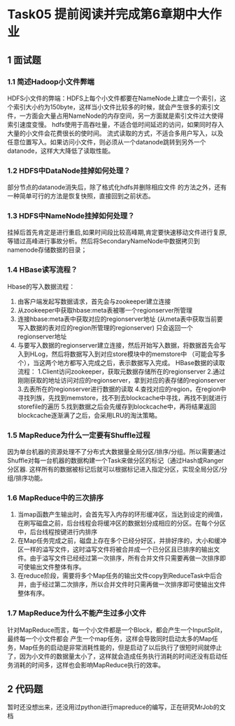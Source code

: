 # Task05 提前阅读并完成第6章期中大作业
## 1 面试题
### 1.1 简述Hadoop小文件弊端
HDFS小文件的弊端：HDFS上每个小文件都要在NameNode上建立一个索引，这个索引大小约为150byte，这样当小文件比较多的时候，就会产生很多的索引文件，一方面会大量占用NameNode的内存空间，另一方面就是索引文件过大使得索引速度变慢。
hdfs使用于高吞吐量，不适合低时间延迟的访问，如果同时存入大量的小文件会花费很长的使时间。
流式读取的方式，不适合多用户写入，以及任意位置写入。如果访问小文件，则必须从一个datanode跳转到另外一个datanode，这样大大降低了读取性能。
### 1.2 HDFS中DataNode挂掉如何处理？
部分节点的datanode消失后，除了格式化hdfs并删除相应文件 的方法之外，还有一种简单可行的方法是恢复快照，直接回到之前状态。

### 1.3 HDFS中NameNode挂掉如何处理？
挂掉后首先肯定是进行重启,如果时间段比较高峰期,肯定要快速移动文件进行复原,等错过高峰进行事故分析。然后将SecondaryNameNode中数据拷贝到namenode存储数据的目录；

### 1.4 HBase读写流程？
Hbase的写入数据流程：
1. 由客户端发起写数据请求，首先会与zookeeper建立连接
2. 从zookeeper中获取hbase:meta表被哪一个regionserver所管理
3. 连接hbase:meta表中获取对应的regionserver地址 (从meta表中获取当前要写入数据的表对应的region所管理的regionserver) 只会返回一个regionserver地址
4. 与要写入数据的regionserver建立连接，然后开始写入数据，将数据首先会写入到HLog，然后将数据写入到对应store模块中的memstore中
（可能会写多个），当这两个地方都写入完成之后，表示数据写入完成。
HBase数据的读取流程：
1.Client访问zookeeper，获取元数据存储所在的regionserver
2.通过刚刚获取的地址访问对应的regionserver，拿到对应的表存储的regionserver
3.去表所在的regionserver进行数据的读取
4.查找对应的region，在region中寻找列族，先找到memstore，找不到去blockcache中寻找，再找不到就进行storefile的遍历
5.找到数据之后会先缓存到blockcache中，再将结果返回blockcache逐渐满了之后，会采用LRU的淘汰策略。

### 1.5 MapReduce为什么一定要有Shuffle过程
因为单台机器的资源处理不了分布式大数据量全局分区/排序/分组。所以需要通过Shuffle对每一台机器的数据构建一个Task来做分区的标记（通过Hash或Ranger分区器. 这样所有的数据被标记后就可以根据标记进入指定分区，实现全局分区/分组/排序功能。

### 1.6 MapReduce中的三次排序
1. 当map函数产生输出时，会首先写入内存的环形缓冲区，当达到设定的阀值，在刷写磁盘之前，后台线程会将缓冲区的数据划分成相应的分区。在每个分区中，后台线程按键进行内排序
2. 在Map任务完成之前，磁盘上存在多个已经分好区，并排好序的，大小和缓冲区一样的溢写文件，这时溢写文件将被合并成一个已分区且已排序的输出文件。由于溢写文件已经经过第一次排序，所有合并文件只需要再做一次排序即可使输出文件整体有序。
3. 在reduce阶段，需要将多个Map任务的输出文件copy到ReduceTask中后合并，由于经过第二次排序，所以合并文件时只需再做一次排序即可使输出文件整体有序。

### 1.7 MapReduce为什么不能产生过多小文件
针对MapReduce而言，每一个小文件都是一个Block，都会产生一个InputSplit，最终每一个小文件都会 产生一个map任务，这样会导致同时启动太多的Map任务，Map任务的启动是非常消耗性能的，但是启动了以后执行了很短时间就停止了，因为小文件的数据量太小了，这样就会造成任务执行消耗的时间还没有启动任务消耗的时间多，这样也会影响MapReduce执行的效率。

## 2 代码题
暂时还没想出来，还没用过python进行mapreduce的编写，正在研究MrJob的文档